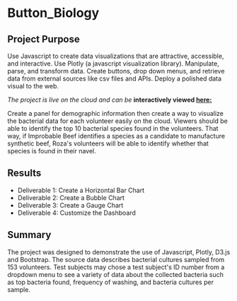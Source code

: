 # Button_Biology

## Project Purpose
Use Javascript to create data visualizations that are attractive, accessible, and interactive. Use Plotly (a javascript visualization library). Manipulate, parse, and transform data. Create buttons, drop down menus, and retrieve data from external sources like csv files and APIs. Deploy a polished data visual to the web. 

*The project is live on the cloud and can be*
**interactively viewed [here:](https://angienoelhaverly.github.io/Button_Biology/)**

Create a panel for demographic information then create a way to visualize the bacterial data for each volunteer easily on the cloud. Viewers should be able to identify the top 10 bacterial species found in the volunteers. That way, if Improbable Beef identifies a species as a candidate to manufacture synthetic beef, Roza's volunteers will be able to identify whether that species is found in their navel. 

## Results
* Deliverable 1: Create a Horizontal Bar Chart
* Deliverable 2: Create a Bubble Chart
* Deliverable 3: Create a Gauge Chart
* Deliverable 4: Customize the Dashboard

## Summary
The project was designed to demonstrate the use of Javascript, Plotly, D3.js and Bootstrap. The source data describes bacterial cultures sampled from 153 volunteers. Test subjects may chose a test subject's ID number from a dropdown menu to see a variety of data about the collected bacteria such as top bacteria found, frequency of washing, and bacteria cultures per sample. 
